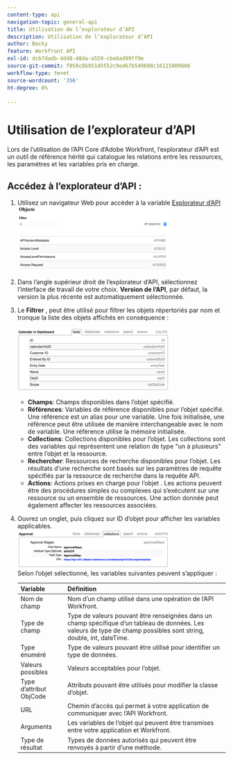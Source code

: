 ```yaml
---
content-type: api
navigation-topic: general-api
title: Utilisation de l’explorateur d’API
description: Utilisation de l’explorateur d’API
author: Becky
feature: Workfront API
exl-id: dcb7dadb-4dd8-48da-a559-cbe8ad99ff9e
source-git-commit: f050c8b95145552c9ed67b549608c16115000606
workflow-type: tm+mt
source-wordcount: '356'
ht-degree: 0%

---
```



# Utilisation de l’explorateur d’API

Lors de l’utilisation de l’API Core d’Adobe Workfront, l’explorateur d’API est un outil de référence hérité qui catalogue les relations entre les ressources, les paramètres et les variables pris en charge.

## Accédez à l’explorateur d’API :

1. Utilisez un navigateur Web pour accéder à la variable [Explorateur d’API](https://one.workfront.com/s/api-explorer)\
   ![](assets/mceclip1-350x149.png)

1. Dans l’angle supérieur droit de l’explorateur d’API, sélectionnez l’interface de travail de votre choix. **Version de l’API**, par défaut, la version la plus récente est automatiquement sélectionnée.
1. Le **Filtrer** , peut être utilisé pour filtrer les objets répertoriés par nom et tronque la liste des objets affichés en conséquence :

   ![](assets/mceclip2-350x147.png)

   * **Champs**: Champs disponibles dans l’objet spécifié.
   * **Références**: Variables de référence disponibles pour l’objet spécifié. Une référence est un alias pour une variable. Une fois initialisée, une référence peut être utilisée de manière interchangeable avec le nom de variable. Une référence utilise la mémoire initialisée.
   * **Collections**: Collections disponibles pour l’objet. Les collections sont des variables qui représentent une relation de type &quot;un à plusieurs&quot; entre l’objet et la ressource.
   * **Rechercher**: Ressources de recherche disponibles pour l’objet. Les résultats d’une recherche sont basés sur les paramètres de requête spécifiés par la ressource de recherche dans la requête API.
   * **Actions**: Actions prises en charge pour l’objet . Les actions peuvent être des procédures simples ou complexes qui s’exécutent sur une ressource ou un ensemble de ressources. Une action donnée peut également affecter les ressources associées.

1. Ouvrez un onglet, puis cliquez sur ID d’objet pour afficher les variables applicables.\
   ![](assets/approval-350x89.png)\
   Selon l’objet sélectionné, les variables suivantes peuvent s’appliquer :

   | Variable | Définition |
   |---|---|
   | Nom de champ | Nom d’un champ utilisé dans une opération de l’API Workfront. |
   | Type de champ | Type de valeurs pouvant être renseignées dans un champ spécifique d’un tableau de données. Les valeurs de type de champ possibles sont string, double, int, dateTime. |
   | Type énuméré | Type de valeurs pouvant être utilisé pour identifier un type de données. |
   | Valeurs possibles | Valeurs acceptables pour l’objet. |
   | Type d’attribut ObjCode | Attributs pouvant être utilisés pour modifier la classe d’objet. |
   | URL | Chemin d’accès qui permet à votre application de communiquer avec l’API Workfront. |
   | Arguments | Les variables de l’objet qui peuvent être transmises entre votre application et Workfront. |
   | Type de résultat | Types de données autorisés qui peuvent être renvoyés à partir d’une méthode. |
